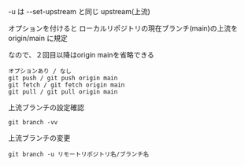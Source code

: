 -u は --set-upstream と同じ
upstream(上流)

オプションを付けると
ローカルリポジトリの現在ブランチ(main)の上流をorigin/main に規定

なので、２回目以降はorigin mainを省略できる
```
オプションあり / なし
git push / git push origin main
git fetch / git fetch origin main
git pull / git pull origin main
```

上流ブランチの設定確認
```
git branch -vv
```

上流ブランチの変更
```
git branch -u リモートリポジトリ名/ブランチ名
```